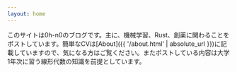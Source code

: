 ```yaml
---
layout: home
---
```


このサイトは0h-n0のブログです。主に、機械学習、Rust、創薬に関わることをポストしています。簡単なCVは[About]({{ '/about.html' | absolute_url }})に記載していますので、気になる方はご覧ください。またポストしている内容は大学1年次に習う線形代数の知識を前提としています。
